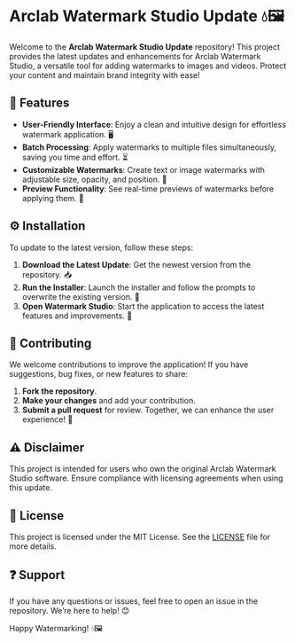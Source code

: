 # Arclab Watermark Studio Update 💧🖼️

Welcome to the **Arclab Watermark Studio Update** repository! This project provides the latest updates and enhancements for Arclab Watermark Studio, a versatile tool for adding watermarks to images and videos. Protect your content and maintain brand integrity with ease!

## 🌟 Features  
- **User-Friendly Interface**: Enjoy a clean and intuitive design for effortless watermark application. 🖥️  
- **Batch Processing**: Apply watermarks to multiple files simultaneously, saving you time and effort. ⏳  
- **Customizable Watermarks**: Create text or image watermarks with adjustable size, opacity, and position. 🎨  
- **Preview Functionality**: See real-time previews of watermarks before applying them. 👀  

## ⚙️ Installation  
To update to the latest version, follow these steps:

1. **Download the Latest Update**: Get the newest version from the repository. 📥  
2. **Run the Installer**: Launch the installer and follow the prompts to overwrite the existing version. 🚀  
3. **Open Watermark Studio**: Start the application to access the latest features and improvements. 🔧  

## 🤝 Contributing  
We welcome contributions to improve the application! If you have suggestions, bug fixes, or new features to share:

1. **Fork the repository**.
2. **Make your changes** and add your contribution.
3. **Submit a pull request** for review. Together, we can enhance the user experience! 🎉

## ⚠️ Disclaimer  
This project is intended for users who own the original Arclab Watermark Studio software. Ensure compliance with licensing agreements when using this update.

## 📜 License  
This project is licensed under the MIT License. See the [LICENSE](LICENSE) file for more details.

## ❓ Support  
If you have any questions or issues, feel free to open an issue in the repository. We’re here to help! 😊

Happy Watermarking! 💧🖼️